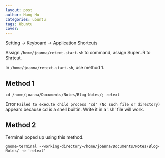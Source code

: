 ```yaml
---
layout: post
author: Hang Hu
categories: ubuntu
tags: Ubuntu 
cover: 
---
```


Setting -> Keyboard -> Application Shortcuts

Assign `/home/joanna/retext-start.sh` to command, assign Super+R to Shrtcut.

In `/home/joanna/retext-start.sh`, use method 1.

## Method 1

```
cd /home/joanna/Documents/Notes/Blog-Notes/; retext
```

Error `Failed to execute child process "cd" (No such file or directory)` appears because cd is a shell builtin. Write it in a '.sh' file will work.


## Method 2

Terminal poped up using this method.

```
gnome-terminal --working-directory=/home/joanna/Documents/Notes/Blog-Notes/ -e 'retext'
```
